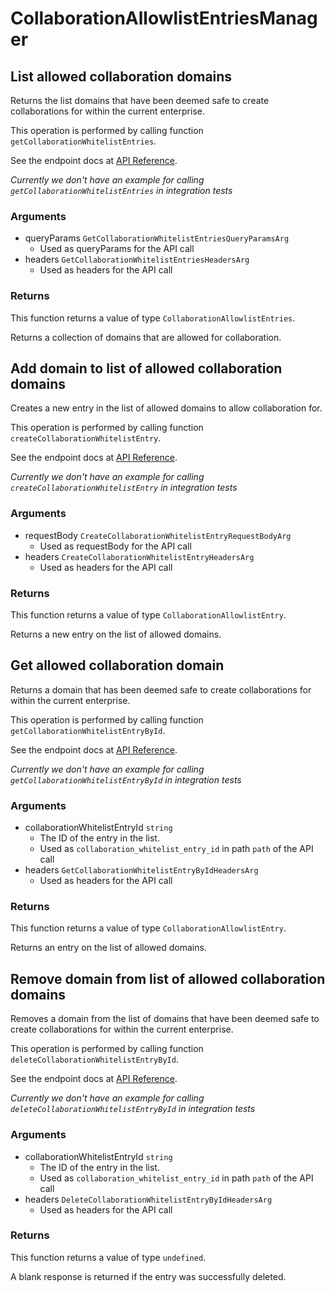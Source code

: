 # CollaborationAllowlistEntriesManager

## List allowed collaboration domains

Returns the list domains that have been deemed safe to create collaborations
for within the current enterprise.

This operation is performed by calling function `getCollaborationWhitelistEntries`.

See the endpoint docs at
[API Reference](https://developer.box.com/reference/get-collaboration-whitelist-entries/).

*Currently we don't have an example for calling `getCollaborationWhitelistEntries` in integration tests*

### Arguments

- queryParams `GetCollaborationWhitelistEntriesQueryParamsArg`
  - Used as queryParams for the API call
- headers `GetCollaborationWhitelistEntriesHeadersArg`
  - Used as headers for the API call


### Returns

This function returns a value of type `CollaborationAllowlistEntries`.

Returns a collection of domains that are allowed for collaboration.


## Add domain to list of allowed collaboration domains

Creates a new entry in the list of allowed domains to allow
collaboration for.

This operation is performed by calling function `createCollaborationWhitelistEntry`.

See the endpoint docs at
[API Reference](https://developer.box.com/reference/post-collaboration-whitelist-entries/).

*Currently we don't have an example for calling `createCollaborationWhitelistEntry` in integration tests*

### Arguments

- requestBody `CreateCollaborationWhitelistEntryRequestBodyArg`
  - Used as requestBody for the API call
- headers `CreateCollaborationWhitelistEntryHeadersArg`
  - Used as headers for the API call


### Returns

This function returns a value of type `CollaborationAllowlistEntry`.

Returns a new entry on the list of allowed domains.


## Get allowed collaboration domain

Returns a domain that has been deemed safe to create collaborations
for within the current enterprise.

This operation is performed by calling function `getCollaborationWhitelistEntryById`.

See the endpoint docs at
[API Reference](https://developer.box.com/reference/get-collaboration-whitelist-entries-id/).

*Currently we don't have an example for calling `getCollaborationWhitelistEntryById` in integration tests*

### Arguments

- collaborationWhitelistEntryId `string`
  - The ID of the entry in the list.
  - Used as `collaboration_whitelist_entry_id` in path `path` of the API call
- headers `GetCollaborationWhitelistEntryByIdHeadersArg`
  - Used as headers for the API call


### Returns

This function returns a value of type `CollaborationAllowlistEntry`.

Returns an entry on the list of allowed domains.


## Remove domain from list of allowed collaboration domains

Removes a domain from the list of domains that have been deemed safe to create
collaborations for within the current enterprise.

This operation is performed by calling function `deleteCollaborationWhitelistEntryById`.

See the endpoint docs at
[API Reference](https://developer.box.com/reference/delete-collaboration-whitelist-entries-id/).

*Currently we don't have an example for calling `deleteCollaborationWhitelistEntryById` in integration tests*

### Arguments

- collaborationWhitelistEntryId `string`
  - The ID of the entry in the list.
  - Used as `collaboration_whitelist_entry_id` in path `path` of the API call
- headers `DeleteCollaborationWhitelistEntryByIdHeadersArg`
  - Used as headers for the API call


### Returns

This function returns a value of type `undefined`.

A blank response is returned if the entry was
successfully deleted.


